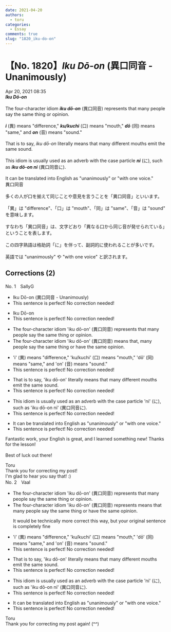 ```yaml
---
date: 2021-04-20
authors:
  - toru
categories:
  - Essay
comments: true
slug: "1820_iku-do-on"
---
```


# 【No. 1820】<strong><em>Iku Dō-on</em></strong> (異口同音 - Unanimously)
<div class="date">Apr 20, 2021 08:35</div>
<div id="post"><div id="body_show_ori">
<strong><em>Iku Dō-on</em></strong><br/><br/>The four-character idiom <strong><em>iku dō-on</em></strong> (異口同音) represents that many people say the same thing or opinion.<br/><br/><strong><em>i</em></strong> (異) means "difference," <strong><em>ku/kuchi</em></strong> (口) means "mouth," <strong><em>dō</em></strong> (同) means "same," and <strong><em>on</em></strong> (音) means "sound."<br/><br/>That is to say, <em>iku dō-on</em> literally means that many different mouths emit the same sound.<br/><br/>This idiom is usually used as an adverb with the case particle <strong><em>ni</em></strong> (に), such as <strong><em>iku dō-on ni</em></strong> (異口同音に).<br/><br/>It can be translated into English as "unanimously" or "with one voice."
</div></div>

<!-- more -->

<div id="post_ja"><div id="body_show_mo">
異口同音<br/><br/>多くの人が口を揃えて同じことや意見を言うことを「異口同音」といいます。<br/><br/>「異」は "difference"、「口」は "mouth"、「同」は "same"、「音」は "sound" を意味します。<br/><br/>すなわち「異口同音」は、文字どおり「異なる口から同じ音が発せられている」ということを表します。<br/><br/>この四字熟語は格助詞「に」を伴って、副詞的に使われることが多いです。<br/><br/>英語では "unanimously" や "with one voice" と訳されます。
</div></div>

## Corrections (2)
<div id="block"><div class="first_name"> No. 1　<span class="just_name">SallyG</span></div><div id="block2">
<ul class="correction_field">
<li class="incorrect">Iku Dō-on (異口同音 - Unanimously)</li>
<li class="corrected perfect">This sentence is perfect! No correction needed!</li>
</ul>
<ul class="correction_field">
<li class="incorrect">Iku Dō-on</li>
<li class="corrected perfect">This sentence is perfect! No correction needed!</li>
</ul>
<ul class="correction_field">
<li class="incorrect">The four-character idiom 'iku dō-on' (異口同音) represents that many people say the same thing or opinion.</li>
<li class="corrected correct">
The four-character idiom 'iku dō-on' (異口同音) means that, many people say the same thing or have the same opinion.
</li>
</ul>
<ul class="correction_field">
<li class="incorrect">'i' (異) means "difference," 'ku/kuchi' (口) means "mouth," 'dō' (同) means "same," and 'on' (音) means "sound."</li>
<li class="corrected perfect">This sentence is perfect! No correction needed!</li>
</ul>
<ul class="correction_field">
<li class="incorrect">That is to say, 'iku dō-on' literally means that many different mouths emit the same sound.</li>
<li class="corrected perfect">This sentence is perfect! No correction needed!</li>
</ul>
<ul class="correction_field">
<li class="incorrect">This idiom is usually used as an adverb with the case particle 'ni' (に), such as 'iku dō-on ni' (異口同音に).</li>
<li class="corrected perfect">This sentence is perfect! No correction needed!</li>
</ul>
<ul class="correction_field">
<li class="incorrect">It can be translated into English as "unanimously" or "with one voice."</li>
<li class="corrected perfect">This sentence is perfect! No correction needed!</li>
</ul>
<p class="comment_small">
 Fantastic work, your English is great, and I learned something new! Thanks for the lesson!
 <br/>
 <br/>
 Best of luck out there!
</p>

</div><div class="name"><span class="just_name">Toru</span><br>
Thank you for correcting my post!<br/>I'm glad to hear you say that! :)
</div>
</div>
<div id="block"><div class="first_name"> No. 2　<span class="just_name">Vaal</span></div><div id="block2">
<ul class="correction_field">
<li class="incorrect">The four-character idiom 'iku dō-on' (異口同音) represents that many people say the same thing or opinion.</li>
<li class="corrected correct">
The four-character idiom 'iku dō-on' (異口同音) <span class="sline"><span class="f_gray">represents</span></span> <span class="f_blue">means </span>that many people say the same thing or <span class="f_blue">have the same </span>opinion.
<p class="correction_comment">It would be technically more correct this way, but your original sentence is completely fine</p>
</li>
</ul>
<ul class="correction_field">
<li class="incorrect">'i' (異) means "difference," 'ku/kuchi' (口) means "mouth," 'dō' (同) means "same," and 'on' (音) means "sound."</li>
<li class="corrected perfect">This sentence is perfect! No correction needed!</li>
</ul>
<ul class="correction_field">
<li class="incorrect">That is to say, 'iku dō-on' literally means that many different mouths emit the same sound.</li>
<li class="corrected perfect">This sentence is perfect! No correction needed!</li>
</ul>
<ul class="correction_field">
<li class="incorrect">This idiom is usually used as an adverb with the case particle 'ni' (に), such as 'iku dō-on ni' (異口同音に).</li>
<li class="corrected perfect">This sentence is perfect! No correction needed!</li>
</ul>
<ul class="correction_field">
<li class="incorrect">It can be translated into English as "unanimously" or "with one voice."</li>
<li class="corrected perfect">This sentence is perfect! No correction needed!</li>
</ul>
</div><div class="name"><span class="just_name">Toru</span><br>
Thank you for correcting my post again! (^^)
</div>
</div>
